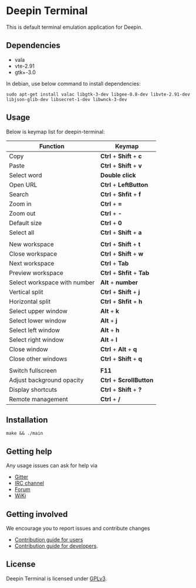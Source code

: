 # Deepin Terminal

This is default terminal emulation application for Deepin.

## Dependencies

* vala
* vte-2.91
* gtk+-3.0

In debian, use below command to install dependencies:

`sudo apt-get install valac libgtk-3-dev libgee-0.8-dev libvte-2.91-dev libjson-glib-dev libsecret-1-dev libwnck-3-dev`

## Usage

Below is keymap list for deepin-terminal:

| Function					      | Keymap                              |
|---------------------------------|-------------------------------------|
| Copy                            | **Ctrl** + **Shift** + **c**        |
| Paste                           | **Ctrl** + **Shift** + **v**        |
| Select word                     | **Double click**                    |
| Open URL                        | **Ctrl** + **LeftButton**           |
| Search                          | **Ctrl** + **Shfit** + **f**        |
| Zoom in                         | **Ctrl** + **=**                    |
| Zoom out                        | **Ctrl** + **-**                    |
| Default size                    | **Ctrl** + **0**                    |
| Select all                      | **Ctrl** + **Shift** + **a**        |
|                                                                       |
| New workspace                   | **Ctrl** + **Shift** + **t**        |
| Close workspace                 | **Ctrl** + **Shift** + **w**        |
| Next workspace                  | **Ctrl** + **Tab**                  |
| Preview workspace               | **Ctrl** + **Shfit** + **Tab**      |
| Select workspace with number    | **Alt** + **number**                |
| Vertical split                  | **Ctrl** + **Shift** + **j**        |
| Horizontal split                | **Ctrl** + **Shfit** + **h**        |
| Select upper window             | **Alt**  + **k**                    |
| Select lower window             | **Alt**  + **j**                    |
| Select left window              | **Alt**  + **h**                    |
| Select right window             | **Alt**  + **l**                    |
| Close window                    | **Ctrl** + **Alt** + **q**          |
| Close other windows             | **Ctrl** + **Shift** + **q**        |
|                                                                       |
| Switch fullscreen               | **F11**                             |
| Adjust background opacity       | **Ctrl** + **ScrollButton**         |
| Display shortcuts               | **Ctrl** + **Shift** + **?**        |
| Remote management               | **Ctrl** + **/**                    |

## Installation

`make && ./main`

## Getting help

Any usage issues can ask for help via

* [Gitter](https://gitter.im/orgs/linuxdeepin/rooms)
* [IRC channel](https://webchat.freenode.net/?channels=deepin)
* [Forum](https://bbs.deepin.org)
* [WiKi](http://wiki.deepin.org/)

## Getting involved

We encourage you to report issues and contribute changes

* [Contribution guide for users](http://wiki.deepin.org/index.php?title=Contribution_Guidelines_for_Users)
* [Contribution guide for developers](http://wiki.deepin.org/index.php?title=Contribution_Guidelines_for_Developers).

## License

Deepin Terminal is licensed under [GPLv3](LICENSE).
